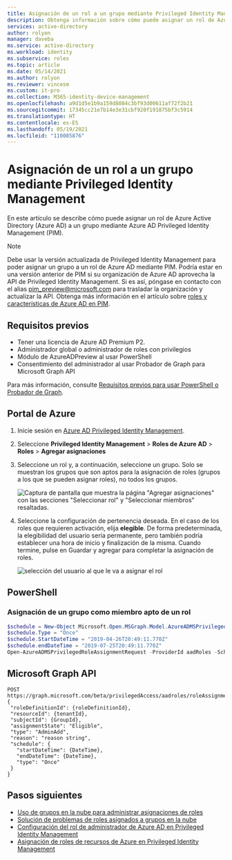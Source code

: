 ```yaml
---
title: Asignación de un rol a un grupo mediante Privileged Identity Management en Azure AD | Microsoft Docs
description: Obtenga información sobre cómo puede asignar un rol de Azure Active Directory (Azure AD) a un grupo mediante Azure AD Privileged Identity Management (PIM).
services: active-directory
author: rolyon
manager: daveba
ms.service: active-directory
ms.workload: identity
ms.subservice: roles
ms.topic: article
ms.date: 05/14/2021
ms.author: rolyon
ms.reviewer: vincesm
ms.custom: it-pro
ms.collection: M365-identity-device-management
ms.openlocfilehash: a9d1d5e1b9a159d8084c3bf93d00611af72f2b21
ms.sourcegitcommit: 17345cc21e7b14e3e31cbf920f191875bf3c5914
ms.translationtype: HT
ms.contentlocale: es-ES
ms.lasthandoff: 05/19/2021
ms.locfileid: "110085876"
---
```

# <a name="assign-a-role-to-a-group-using-privileged-identity-management"></a>Asignación de un rol a un grupo mediante Privileged Identity Management

En este artículo se describe cómo puede asignar un rol de Azure Active Directory (Azure AD) a un grupo mediante Azure AD Privileged Identity Management (PIM).

> [!NOTE]
> Debe usar la versión actualizada de Privileged Identity Management para poder asignar un grupo a un rol de Azure AD mediante PIM. Podría estar en una versión anterior de PIM si su organización de Azure AD aprovecha la API de Privileged Identity Management. Si es así, póngase en contacto con el alias pim_preview@microsoft.com para trasladar la organización y actualizar la API. Obtenga más información en el artículo sobre [roles y características de Azure AD en PIM](../privileged-identity-management/azure-ad-roles-features.md).

## <a name="prerequisites"></a>Requisitos previos

- Tener una licencia de Azure AD Premium P2.
- Administrador global o administrador de roles con privilegios
- Módulo de AzureADPreview al usar PowerShell
- Consentimiento del administrador al usar Probador de Graph para Microsoft Graph API

Para más información, consulte [Requisitos previos para usar PowerShell o Probador de Graph](prerequisites.md).

## <a name="azure-portal"></a>Portal de Azure

1. Inicie sesión en [Azure AD Privileged Identity Management](https://ms.portal.azure.com/?Microsoft_AAD_IAM_GroupRoles=true&Microsoft_AAD_IAM_userRolesV2=true&Microsoft_AAD_IAM_enablePimIntegration=true#blade/Microsoft_Azure_PIMCommon/CommonMenuBlade/quickStart).

1. Seleccione **Privileged Identity Management** > **Roles de Azure AD** > **Roles** > **Agregar asignaciones**

1. Seleccione un rol y, a continuación, seleccione un grupo. Solo se muestran los grupos que son aptos para la asignación de roles (grupos a los que se pueden asignar roles), no todos los grupos.

    ![Captura de pantalla que muestra la página "Agregar asignaciones" con las secciones "Seleccionar rol" y "Seleccionar miembros" resaltadas.](./media/groups-pim-eligible/select-member.png)

1. Seleccione la configuración de pertenencia deseada. En el caso de los roles que requieren activación, elija **elegible**. De forma predeterminada, la elegibilidad del usuario sería permanente, pero también podría establecer una hora de inicio y finalización de la misma. Cuando termine, pulse en Guardar y agregar para completar la asignación de roles.

    ![selección del usuario al que le va a asignar el rol](./media/groups-pim-eligible/set-assignment-settings.png)

## <a name="powershell"></a>PowerShell

### <a name="assign-a-group-as-an-eligible-member-of-a-role"></a>Asignación de un grupo como miembro apto de un rol

```powershell
$schedule = New-Object Microsoft.Open.MSGraph.Model.AzureADMSPrivilegedSchedule
$schedule.Type = "Once"
$schedule.StartDateTime = "2019-04-26T20:49:11.770Z"
$schedule.endDateTime = "2019-07-25T20:49:11.770Z"
Open-AzureADMSPrivilegedRoleAssignmentRequest -ProviderId aadRoles -Schedule $schedule -ResourceId "[YOUR TENANT ID]" -RoleDefinitionId "9f8c1837-f885-4dfd-9a75-990f9222b21d" -SubjectId "[YOUR GROUP ID]" -AssignmentState "Eligible" -Type "AdminAdd"
```

## <a name="microsoft-graph-api"></a>Microsoft Graph API

```http
POST
https://graph.microsoft.com/beta/privilegedAccess/aadroles/roleAssignmentRequests
{
 "roleDefinitionId": {roleDefinitionId},
 "resourceId": {tenantId},
 "subjectId": {GroupId},
 "assignmentState": "Eligible",
 "type": "AdminAdd",
 "reason": "reason string",
 "schedule": {
   "startDateTime": {DateTime},
   "endDateTime": {DateTime},
   "type": "Once"
 }
}
```

## <a name="next-steps"></a>Pasos siguientes

- [Uso de grupos en la nube para administrar asignaciones de roles](groups-concept.md)
- [Solución de problemas de roles asignados a grupos en la nube](groups-faq-troubleshooting.md)
- [Configuración del rol de administrador de Azure AD en Privileged Identity Management](../privileged-identity-management/pim-how-to-change-default-settings.md)
- [Asignación de roles de recursos de Azure en Privileged Identity Management](../privileged-identity-management/pim-resource-roles-assign-roles.md)
